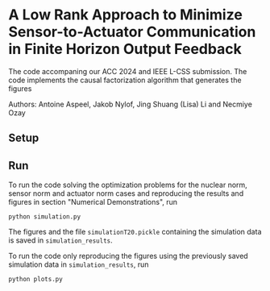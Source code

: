 # A Low Rank Approach to Minimize Sensor-to-Actuator Communication in Finite Horizon Output Feedback

The code accompaning our ACC 2024 and IEEE L-CSS submission. The code implements the causal factorization algorithm that generates the figures

Authors: Antoine Aspeel, Jakob Nylof, Jing Shuang (Lisa) Li and Necmiye Ozay

## Setup


## Run
To run the code solving the optimization problems for the nuclear norm, sensor norm and actuator norm cases and reproducing the results and figures in section "Numerical Demonstrations", run 
~~~~
python simulation.py
~~~~

The figures and the file `simulationT20.pickle` containing the simulation data is saved in `simulation_results`.

To run the code only reproducing the figures using the previously saved simulation data in `simulation_results`, run
~~~~
python plots.py
~~~~

